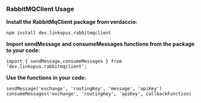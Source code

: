 ### RabbitMQClient Usage

**Install the RabbitMqClient package from verdaccio:**

    npm install dev.linkopus.rabbitmqclient

**Import sendMessage and consumeMessages functions from the package to your code:**

    import { sendMessage,consumeMessages } from 'dev.linkopus.rabbitmqclient';

**Use the functions in your code:**

    sendMessage('exchange', 'routingKey', 'message', 'apiKey')
    consumeMessages('exchange', 'routingKey', 'apiKey', callbackFunction)
